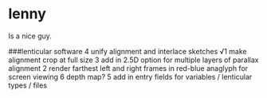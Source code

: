 # lenny
Is a nice guy.

###lenticular software
	4 unify alignment and interlace sketches
	√1 make alignment crop at full size
	3 add in 2.5D option for multiple layers of parallax alignment
	2 render farthest left and right frames in red-blue anaglyph for screen viewing
	6 depth map?
	5 add in entry fields for variables / lenticular types / files